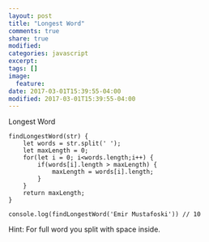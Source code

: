 ```yaml
---
layout: post
title: "Longest Word"
comments: true
share: true
modified:
categories: javascript
excerpt:
tags: []
image:
  feature:
date: 2017-03-01T15:39:55-04:00
modified: 2017-03-01T15:39:55-04:00
---
```


Longest Word

~~~ 
findLongestWord(str) {
	let words = str.split(' ');
	let maxLength = 0;
	for(let i = 0; i<words.length;i++) {
		if(words[i].length > maxLength) {
			maxLength = words[i].length;
		}
	}
	return maxLength;
}

console.log(findLongestWord('Emir Mustafoski')) // 10
~~~

Hint: For full word you split with space inside.
